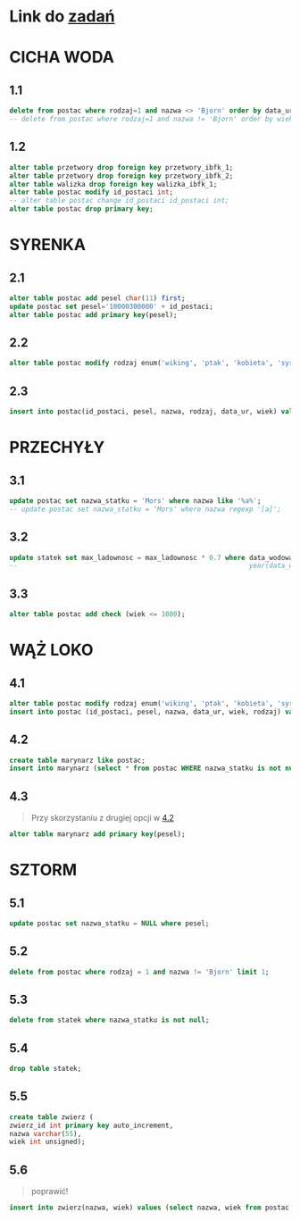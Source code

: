 # Link do [zadań](https://github.com/kropiak/bazy_inf/blob/main/lab_05/lab_05.pdf)
# CICHA WODA
## 1.1 

``` SQL
delete from postac where rodzaj=1 and nazwa <> 'Bjorn' order by data_urodzenia asc limit 2;
-- delete from postac where rodzaj=1 and nazwa != 'Bjorn' order by wiek desc limit 2;
```

## 1.2
``` SQL
alter table przetwory drop foreign key przetwory_ibfk_1;
alter table przetwory drop foreign key przetwory_ibfk_2;
alter table walizka drop foreign key walizka_ibfk_1;
alter table postac modify id_postaci int;
-- alter table postac change id_postaci id_postaci int;
alter table postac drop primary key;
```
# SYRENKA

## 2.1
``` SQL
alter table postac add pesel char(11) first;
update postac set pesel='10000300000' + id_postaci;
alter table postac add primary key(pesel);
```
## 2.2
``` SQL
alter table postac modify rodzaj enum('wiking', 'ptak', 'kobieta', 'syrena');
```
## 2.3
```SQL
insert into postac(id_postaci, pesel, nazwa, rodzaj, data_ur, wiek) values (7, '45698712300', 'Gertruda Nieszczera', 4, '1201-11-22', 78);
```

# PRZECHYŁY
## 3.1
``` SQL
update postac set nazwa_statku = 'Mors' where nazwa like '%a%';
-- update postac set nazwa_statku = 'Mors' where nazwa regexp '[a]';
```

## 3.2
```SQL
update statek set max_ladownosc = max_ladownosc * 0.7 where data_wodowania beetween '1901-01-01' and '2000-11-31';
--                                                          year(data_wodowania) between 1901 and 2000;
```
## 3.3
```SQL
alter table postac add check (wiek <= 1000);
```

# WĄŻ LOKO
## 4.1
``` SQL
alter table postac modify rodzaj enum('wiking', 'ptak', 'kobieta', 'syrena', 'gad');
insert into postac (id_postaci, pesel, nazwa, data_ur, wiek, rodzaj) values (8, '00000000000','Loko', '666-06-06', 611, 5);
```
## 4.2
```SQL
create table marynarz like postac;
insert into marynarz (select * from postac WHERE nazwa_statku is not null);
```
## 4.3
> Przy skorzystaniu z drugiej opcji w [4.2](#42)
```SQL
alter table marynarz add primary key(pesel);
```
# SZTORM
## 5.1
``` SQL
update postac set nazwa_statku = NULL where pesel;
```
## 5.2
``` SQL
delete from postac where rodzaj = 1 and nazwa != 'Bjorn' limit 1;
```
## 5.3
``` SQL
delete from statek where nazwa_statku is not null;
```
## 5.4
``` SQL
drop table statek;
```
## 5.5
``` SQL
create table zwierz (
zwierz_id int primary key auto_increment,
nazwa varchar(55),
wiek int unsigned);
```
## 5.6
> poprawić!
``` SQL
insert into zwierz(nazwa, wiek) values (select nazwa, wiek from postac where rodzaj = 2 or rodzaj = 5);
```
